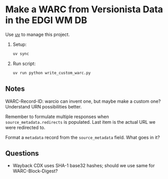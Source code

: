 # Make a WARC from Versionista Data in the EDGI WM DB

Use [uv][] to manage this project.

1. Setup:

    ```sh
    uv sync
    ```

2. Run script:

    ```sh
    uv run python write_custom_warc.py
    ```


## Notes

WARC-Record-ID: warcio can invent one, but maybe make a custom one? Understand URN possibilities better.

Remember to formulate multiple responses when `source_metadata.redirects` is populated. Last item is the actual URL we were redirected to.

Format a `metadata` record from the `source_metadata` field. What goes in it?


## Questions

- Wayback CDX uses SHA-1 base32 hashes; should we use same for WARC-Block-Digest?


[uv]: https://docs.astral.sh/uv/
